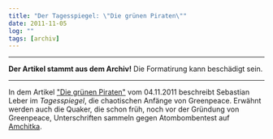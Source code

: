 ```yaml
---
title: "Der Tagesspiegel: \"Die grünen Piraten\""
date: 2011-11-05
log: ""
tags: [archiv]
---
```

<hr><b>Der Artikel stammt aus dem Archiv!</b> Die Formatirung kann beschädigt sein.<hr>
In dem Artikel <a href="http://www.tagesspiegel.de/weltspiegel/die-gruenen-piraten/5800300.html">"Die grünen Piraten"</a> vom 04.11.2011 beschreibt  Sebastian Leber im <i>Tagesspiegel</i>, die chaotischen Anfänge von Greenpeace. Erwähnt werden auch die Quaker, die schon früh, noch vor der Gründung von Greenpeace, Unterschriften sammeln gegen Atombombentest auf <a href="http://de.wikipedia.org/wiki/Amchitka">Amchitka</a>.
<!--break-->

